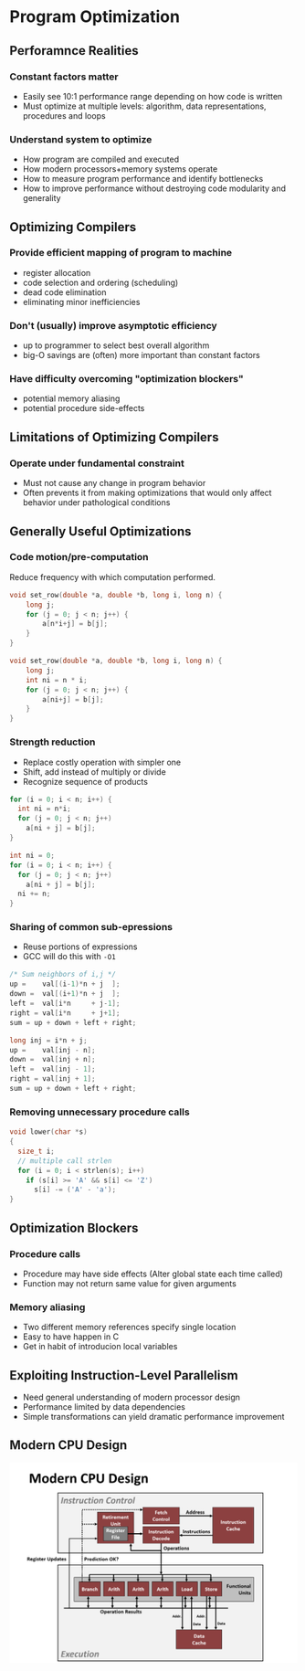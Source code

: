 # Program Optimization

## Perforamnce Realities

### Constant factors matter

- Easily see 10:1 performance range depending on how code is written
- Must optimize at multiple levels: algorithm, data representations, procedures and loops

### Understand system to optimize

- How program are compiled and executed
- How modern processors+memory systems operate
- How to measure program performance and identify bottlenecks
- How to improve performance without destroying code modularity and generality

## Optimizing Compilers

### Provide efficient mapping of program to machine

- register allocation
- code selection and ordering (scheduling)
- dead code elimination
- eliminating minor inefficiencies

### Don't (usually) improve asymptotic efficiency

- up to programmer to select best overall algorithm
- big-O savings are (often) more important than constant factors

### Have difficulty overcoming "optimization blockers"

- potential memory aliasing
- potential procedure side-effects

## Limitations of Optimizing Compilers

### Operate under fundamental constraint

- Must not cause any change in program behavior
- Often prevents it from making optimizations that would only affect behavior under pathological conditions

## Generally Useful Optimizations

### Code motion/pre-computation

Reduce frequency with which computation performed.

```c
void set_row(double *a, double *b, long i, long n) {
    long j;
    for (j = 0; j < n; j++) {
        a[n*i+j] = b[j];
    }
}
```

```c
void set_row(double *a, double *b, long i, long n) {
    long j;
    int ni = n * i;
    for (j = 0; j < n; j++) {
        a[ni+j] = b[j];
    }
}
```

### Strength reduction

- Replace costly operation with simpler one
- Shift, add instead of multiply or divide
- Recognize sequence of products

```c
for (i = 0; i < n; i++) {
  int ni = n*i;
  for (j = 0; j < n; j++)
    a[ni + j] = b[j];
}
```

```c
int ni = 0;
for (i = 0; i < n; i++) {
  for (j = 0; j < n; j++)
    a[ni + j] = b[j];
  ni += n;
}
```

### Sharing of common sub-epressions

- Reuse portions of expressions
- GCC will do this with `-O1`

```c
/* Sum neighbors of i,j */
up =    val[(i-1)*n + j  ];
down =  val[(i+1)*n + j  ];
left =  val[i*n     + j-1];
right = val[i*n     + j+1];
sum = up + down + left + right;
```

```c
long inj = i*n + j;
up =    val[inj - n];
down =  val[inj + n];
left =  val[inj - 1];
right = val[inj + 1];
sum = up + down + left + right;
```

### Removing unnecessary procedure calls

```c
void lower(char *s)
{
  size_t i;
  // multiple call strlen
  for (i = 0; i < strlen(s); i++)
    if (s[i] >= 'A' && s[i] <= 'Z')
      s[i] -= ('A' - 'a');
}
```

## Optimization Blockers

### Procedure calls

- Procedure may have side effects (Alter global state each time called)
- Function may not return same value for given arguments

### Memory aliasing

- Two different memory references specify single location
- Easy to have happen in C
- Get in habit of introducion local variables

## Exploiting Instruction-Level Parallelism

- Need general understanding of modern processor design
- Performance limited by data dependencies
- Simple transformations can yield dramatic performance improvement

## Modern CPU Design

![.](resources/modern-cpu-design.png)
